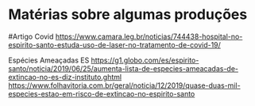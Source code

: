 # Matérias sobre algumas produções

#Artigo Covid
https://www.camara.leg.br/noticias/744438-hospital-no-espirito-santo-estuda-uso-de-laser-no-tratamento-de-covid-19/

Espécies Ameaçadas ES 
https://g1.globo.com/es/espirito-santo/noticia/2019/06/25/aumenta-lista-de-especies-ameacadas-de-extincao-no-es-diz-instituto.ghtml
https://www.folhavitoria.com.br/geral/noticia/12/2019/quase-duas-mil-especies-estao-em-risco-de-extincao-no-espirito-santo
